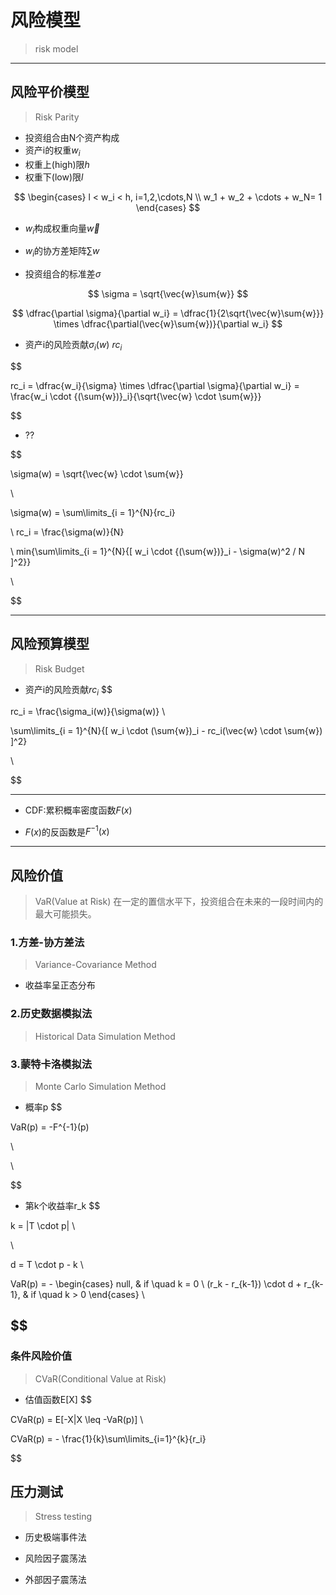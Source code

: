 
# 风险模型
> risk model

---
## 风险平价模型
> Risk Parity
- 投资组合由N个资产构成
- 资产i的权重$w_i$
- 权重上(high)限$h$
- 权重下(low)限$l$

$$
\begin{cases}
l < w_i < h, i=1,2,\cdots,N \\
w_1 + w_2 + \cdots + w_N= 1
\end{cases}
$$

- $w_i$构成权重向量$\vec{w}$
- $w_i$的协方差矩阵$\sum{w}$


- 投资组合的标准差$\sigma$

$$
\sigma = \sqrt{\vec{w}\sum{w}}
$$


$$
\dfrac{\partial \sigma}{\partial w_i}
 = \dfrac{1}{2\sqrt{\vec{w}\sum{w}}} \times
 \dfrac{\partial(\vec{w}\sum{w})}{\partial w_i}
$$

- 资产i的风险贡献$\sigma_i(w)$
$rc_i$




$$

rc_i = \dfrac{w_i}{\sigma} \times \dfrac{\partial \sigma}{\partial w_i}
 = \frac{w_i \cdot {(\sum{w})}_i}{\sqrt{\vec{w} \cdot \sum{w}}}

$$
- ??

$$

\sigma(w) = \sqrt{\vec{w} \cdot \sum{w}}

\\

\sigma(w) = \sum\limits_{i = 1}^{N}{rc_i}

\\
rc_i = \frac{\sigma(w)}{N}

\\
min{\sum\limits_{i = 1}^{N}{[
        w_i \cdot {(\sum{w})}_i - \sigma(w)^2 / N
]^2}}

\\



$$




---
## 风险预算模型
> Risk Budget

- 资产i的风险贡献$rc_i$
$$

rc_i = \frac{\sigma_i(w)}{\sigma(w)}
\\

\sum\limits_{i = 1}^{N}{[
    w_i \cdot (\sum{w})_i - rc_i(\vec{w} \cdot \sum{w})
]^2}

\\

$$




---


- CDF:累积概率密度函数$F(x)$

- $F(x)$的反函数是$F^{-1}(x)$








---
## 风险价值
>VaR(Value at Risk)
> 在一定的置信水平下，投资组合在未来的一段时间内的最大可能损失。



### 1.方差-协方差法
> Variance-Covariance Method
- 收益率呈正态分布



### 2.历史数据模拟法
> Historical Data Simulation Method


### 3.蒙特卡洛模拟法
> Monte Carlo Simulation Method


- 概率p
$$

VaR(p) = -F^{-1}(p)

\\




\\

$$
- 第k个收益率r_k
$$

k = |T \cdot p|
\\



\\

d = T \cdot p - k
\\

VaR(p) = -
\begin{cases}
null, & if \quad k = 0 \\
(r_k - r_{k-1}) \cdot d + r_{k-1}, & if \quad k > 0
\end{cases}
\\


$$
---
### 条件风险价值
> CVaR(Conditional Value at Risk)
- 估值函数E[X]
$$

CVaR(p) = E[-X|X \leq -VaR(p)]
\\

CVaR(p) = - \frac{1}{k}\sum\limits_{i=1}^{k}{r_i}

$$

## 压力测试
> Stress testing

- 历史极端事件法

- 风险因子震荡法

- 外部因子震荡法